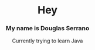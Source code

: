 <h1 align="center">Hey </h1>
<h3 align="center">My name is Douglas Serrano</h3>
<p align="center">Currently trying to learn Java
